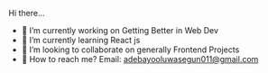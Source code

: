  Hi there...
- 🔭 I’m currently working on Getting Better in Web Dev
- 🌱 I’m currently learning React js
- 👯 I’m looking to collaborate on generally Frontend Projects
- 📧 How to reach me? Email: adebayooluwasegun011@gmail.com
